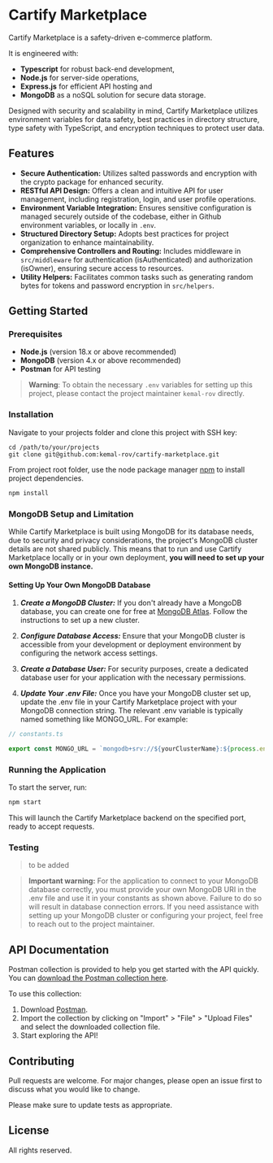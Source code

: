 # Cartify Marketplace

Cartify Marketplace is a safety-driven e-commerce platform.

It is engineered with: 
- **Typescript** for robust back-end development, 
- **Node.js** for server-side operations, 
- **Express.js** for efficient API hosting and 
- **MongoDB** as a noSQL solution for secure data storage.

Designed with security and scalability in mind, Cartify Marketplace utilizes environment variables for data safety, best practices in directory structure, type safety with TypeScript, and encryption techniques to protect user data.

## Features

- **Secure Authentication:** Utilizes salted passwords and encryption with the crypto package for enhanced security.
- **RESTful API Design:** Offers a clean and intuitive API for user management, including registration, login, and user profile operations.
- **Environment Variable Integration:** Ensures sensitive configuration is managed securely outside of the codebase, either in Github environment variables, or locally in `.env`.
- **Structured Directory Setup:** Adopts best practices for project organization to enhance maintainability.
- **Comprehensive Controllers and Routing:** Includes middleware in `src/middleware` for authentication (isAuthenticated) and authorization (isOwner), ensuring secure access to resources.
- **Utility Helpers:** Facilitates common tasks such as generating random bytes for tokens and password encryption in `src/helpers`.

## Getting Started

### Prerequisites
- **Node.js** (version 18.x or above recommended)
- **MongoDB** (version 4.x or above recommended)
- **Postman** for API testing

> **Warning**: To obtain the necessary `.env` variables for setting up this project, please contact the project maintainer `kemal-rov` directly.


### Installation 
Navigate to your projects folder and clone this project with SSH key:

```
cd /path/to/your/projects
git clone git@github.com:kemal-rov/cartify-marketplace.git
```

From project root folder, use the node package manager [npm](https://nodejs.org/en/download) to install project dependencies.

```bash
npm install
```

### MongoDB Setup and Limitation

While Cartify Marketplace is built using MongoDB for its database needs, due to security and privacy considerations, the project's MongoDB cluster details are not shared publicly. This means that to run and use Cartify Marketplace locally or in your own deployment, **you will need to set up your own MongoDB instance.**

#### Setting Up Your Own MongoDB Database

1. **_Create a MongoDB Cluster:_** If you don't already have a MongoDB database, you can create one for free at [MongoDB Atlas](https://www.mongodb.com/cloud/atlas/). Follow the instructions to set up a new cluster.

2. **_Configure Database Access:_** Ensure that your MongoDB cluster is accessible from your development or deployment environment by configuring the network access settings.

3. **_Create a Database User:_** For security purposes, create a dedicated database user for your application with the necessary permissions.

4. **_Update Your .env File:_** Once you have your MongoDB cluster set up, update the .env file in your Cartify Marketplace project with your MongoDB connection string. The relevant .env variable is typically named something like MONGO_URL. For example:

```typescript
// constants.ts

export const MONGO_URL = `mongodb+srv://${yourClusterName}:${process.env.YOUR_SECRET_KEY}@cartify ...`
```

### Running the Application

To start the server, run:


```bash
npm start
```

This will launch the Cartify Marketplace backend on the specified port, ready to accept requests.

### Testing

> to be added

> **Important warning:** For the application to connect to your MongoDB database correctly, you must provide your own MongoDB URI in the .env file and use it in your constants as shown above. Failure to do so will result in database connection errors. If you need assistance with setting up your MongoDB cluster or configuring your project, feel free to reach out to the project maintainer.

## API Documentation

Postman collection is provided to help you get started with the API quickly. You can [download the Postman collection here](./postman/Cartify.postman_collection.json).

To use this collection:
1. Download [Postman](https://www.postman.com/downloads/).
2. Import the collection by clicking on "Import" > "File" > "Upload Files" and select the downloaded collection file.
3. Start exploring the API!

## Contributing

Pull requests are welcome. For major changes, please open an issue first
to discuss what you would like to change.

Please make sure to update tests as appropriate.

## License

All rights reserved.
